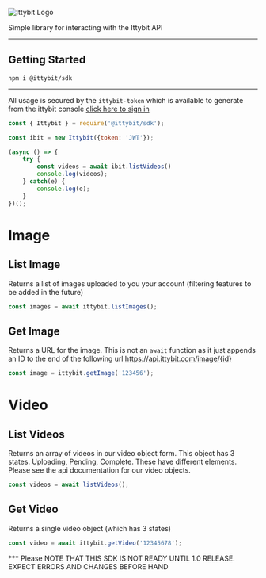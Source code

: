 
![Ittybit Logo](https://ittybit.com/img/bots/shrink_outline@2x.png)

Simple library for interacting with the Ittybit API

---

## Getting Started

```npm i @ittybit/sdk```

---
All usage is secured by the `ittybit-token` which is available to generate from the ittybit console [click here to sign in](https://ittybit.com)

```js
const { Ittybit } = require('@ittybit/sdk');

const ibit = new Ittybit({token: 'JWT'});

(async () => {
    try {
        const videos = await ibit.listVideos()
        console.log(videos);
    } catch(e) {
        console.log(e);
    }
})();
```


# Image

## List Image 
Returns a list of images uploaded to you your account (filtering features to be added in the future)

```js
const images = await ittybit.listImages();
```

## Get Image 
Returns a URL for the image. This is not an `await` function as it just appends an ID to the end of the following url https://api.ittybit.com/image/{id} 

```js
const image = ittybit.getImage('123456');
```

# Video

## List Videos
Returns an array of videos in our video object form. This object has 3 states. Uploading, Pending, Complete. These have different elements. Please see the api documentation for our video objects.

```js
const videos = await listVideos();
```

## Get Video
Returns a single video object (which has 3 states)

```js
const video = await ittybit.getVideo('12345678');
```

*** Please NOTE THAT THIS SDK IS NOT READY UNTIL 1.0 RELEASE. EXPECT ERRORS AND CHANGES BEFORE HAND